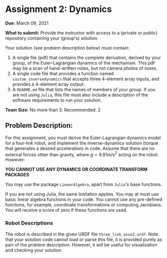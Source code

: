 # Assignment 2: Dynamics
**Due:** March 09, 2021

**What to submit:**
Provide the instructor with access to a (private or public) repository containing your (group's) solution.

Your solution (see problem description below) must contain:
1. A single file (pdf) that contains the complete derivation, derived by your group, of the Euler-Lagrangian dynamics of the mechanism. This pdf may be a scan of hand-written notes, but not camera photos of notes.
1. A single code file that provides a function named `custom_inversedynamics` that accepts three 4-element array inputs, and provides a 4-element array output.
1. A `README.md` file that lists the names of members of your group. If you are not using `Julia`, this file must also include a description of the software requirements to run your solution.

**Team Size:** No more than 3. Recommended: 2

## Problem Description:
For this assignment, you must derive the Euler-Lagrangian dynamics model for a four-link robot, and implement the inverse-dynamics solution (torque that generates a desired acceleration) in code. Assume that there are no external forces other than gravity, where $g = 9.81$m/s$^2$ acting on the robot. However:

**YOU CANNOT USE ANY DYNAMICS OR COORDINATE TRANSFORM PACKAGES**

You may use the package `LinearAlgebra`, apart from `Julia`'s base functions.

If you are not using Julia, the same limitation applies. You may at most use basic linear algebra functions in your code. You cannot use any pre-defined functions, for example, coordinate transformations or computing Jacobians. You will receive a score of zero if these functions are used.

### Robot Descriptions
The robot is described in the given URDF file `three_link_assn2.urdf`. Note that your solution code cannot load or parse this file, it is provided purely as part of the problem description. However, it will be useful for visualization and checking your solution.
